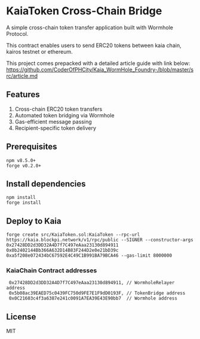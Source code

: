 # KaiaToken Cross-Chain Bridge
A simple cross-chain token transfer application built with Wormhole Protocol. 

This contract enables users to send ERC20 tokens between kaia chain, kairos testnet or ethereum.

This project comes prepacked with a detailed article guide with link below:
https://github.com/CoderOfPHCity/Kaia_WormHole_Foundry-/blob/master/src/article.md

## Features
1. Cross-chain ERC20 token transfers
2. Automated token bridging via Wormhole
3. Gas-efficient message passing
4. Recipient-specific token delivery

## Prerequisites
```
npm v8.5.0+
forge v0.2.0+
```

## Install dependencies
```
npm install
forge install
```


## Deploy to Kaia
```
forge create src/KaiaToken.sol:KaiaToken --rpc-url https://kaia.blockpi.network/v1/rpc/public --SIGNER --constructor-args 0x27428DD2d3DD32A4D7f7C497eAaa23130d894911 0x0b2402144Bb366A632D14B83F244D2e0e21bD39c 0xa5f208e072434bC67592E4C49C1B991BA79BCA46 --gas-limit 8000000 
```

### KaiaChain Contract addresses
```
 0x27428DD2d3DD32A4D7f7C497eAaa23130d894911, // WormholeRelayer address
 0x5b08ac39EAED75c0439FC750d9FE7E1F9dD0193F, // TokenBridge address
 0x0C21603c4f3a6387e241c0091A7EA39E43E90bb7  // Wormhole address
```

## License
MIT
